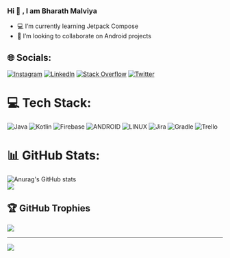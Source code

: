 ### Hi 👋 , I am Bharath Malviya

- 💻  I’m currently learning Jetpack Compose
- 👯  I’m looking to collaborate on Android projects

## 🌐 Socials:
[![Instagram](https://img.shields.io/badge/Instagram-%23E4405F.svg?logo=Instagram&logoColor=white)](https://instagram.com/i27_0_0_i) [![LinkedIn](https://img.shields.io/badge/LinkedIn-%230077B5.svg?logo=linkedin&logoColor=white)](https://linkedin.com/in/https://www.linkedin.com/in/bharath-k-malviya) [![Stack Overflow](https://img.shields.io/badge/-Stackoverflow-FE7A16?logo=stack-overflow&logoColor=white)](https://stackoverflow.com/users/14477511) [![Twitter](https://img.shields.io/badge/Twitter-%231DA1F2.svg?logo=Twitter&logoColor=white)](https://twitter.com/https://twitter.com/BharathKmalviya) 

# 💻 Tech Stack:
![Java](https://img.shields.io/badge/java-%23ED8B00.svg?style=for-the-badge&logo=java&logoColor=white) ![Kotlin](https://img.shields.io/badge/kotlin-%230095D5.svg?style=for-the-badge&logo=kotlin&logoColor=white) ![Firebase](https://img.shields.io/badge/firebase-%23039BE5.svg?style=for-the-badge&logo=firebase) ![ANDROID](https://img.shields.io/badge/android-%2320232a.svg?style=for-the-badge&logo=android&logoColor=%a4c639) ![LINUX](https://img.shields.io/badge/Linux-FCC624?style=for-the-badge&logo=linux&logoColor=black) ![Jira](https://img.shields.io/badge/jira-%230A0FFF.svg?style=for-the-badge&logo=jira&logoColor=white) ![Gradle](https://img.shields.io/badge/Gradle-02303A.svg?style=for-the-badge&logo=Gradle&logoColor=white) ![Trello](https://img.shields.io/badge/Trello-%23026AA7.svg?style=for-the-badge&logo=Trello&logoColor=white)
# 📊 GitHub Stats:
![Anurag's GitHub stats](https://github-readme-stats-bharathkmalviyas-projects.vercel.app/api?username=BharathKmalviya&show_icons=true&private=true&bg_color=00000000)<br/>
![](https://github-readme-stats.vercel.app/api/top-langs/?username=bharathkmalviya&theme=dark&hide_border=false&include_all_commits=true&count_private=true&layout=compact)

## 🏆 GitHub Trophies
![](https://github-profile-trophy.vercel.app/?username=bharathkmalviya&theme=radical&no-frame=false&no-bg=false&margin-w=4)

---
[![](https://visitcount.itsvg.in/api?id=bharathkmalviya&icon=2&color=0)](https://visitcount.itsvg.in)

<!-- Proudly created with GPRM ( https://gprm.itsvg.in ) -->

